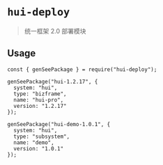 # `hui-deploy`

> 统一框架 2.0 部署模块

## Usage

```
const { genSeePackage } = require("hui-deploy");

genSeePackage("hui-1.2.17", {
  system: "hui",
  type: "bizframe",
  name: "hui-pro",
  version: "1.2.17"
});

genSeePackage("hui-demo-1.0.1", {
  system: "hui",
  type: "subsystem",
  name: "demo",
  version: "1.0.1"
});
```
